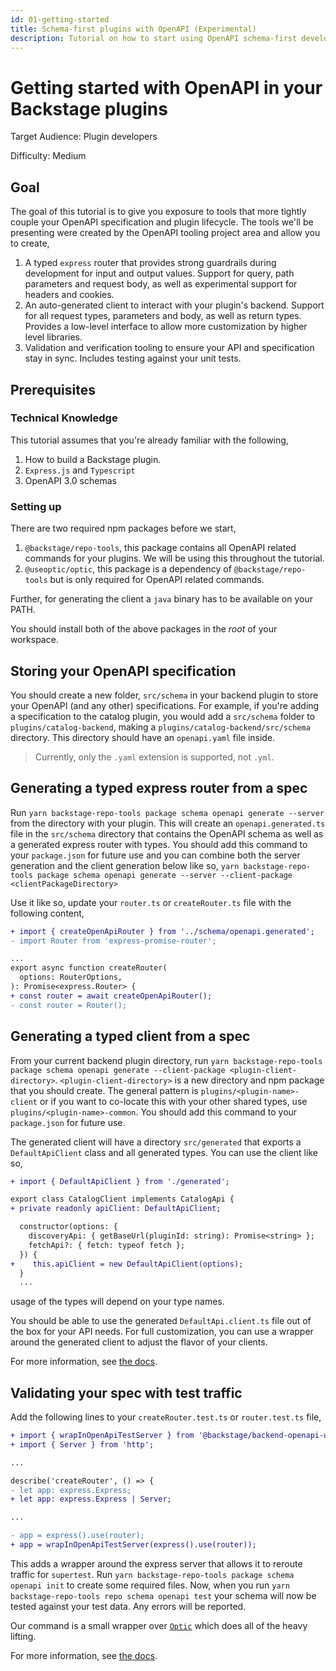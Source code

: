 ```yaml
---
id: 01-getting-started
title: Schema-first plugins with OpenAPI (Experimental)
description: Tutorial on how to start using OpenAPI schema-first development in your plugins.
---
```


# Getting started with OpenAPI in your Backstage plugins

Target Audience: Plugin developers

Difficulty: Medium

## Goal

The goal of this tutorial is to give you exposure to tools that more tightly couple your OpenAPI specification and plugin lifecycle. The tools we'll be presenting were created by the OpenAPI tooling project area and allow you to create,

1. A typed `express` router that provides strong guardrails during development for input and output values. Support for query, path parameters and request body, as well as experimental support for headers and cookies.
2. An auto-generated client to interact with your plugin's backend. Support for all request types, parameters and body, as well as return types. Provides a low-level interface to allow more customization by higher level libraries.
3. Validation and verification tooling to ensure your API and specification stay in sync. Includes testing against your unit tests.

## Prerequisites

### Technical Knowledge

This tutorial assumes that you're already familiar with the following,

1. How to build a Backstage plugin.
2. `Express.js` and `Typescript`
3. OpenAPI 3.0 schemas

### Setting up

There are two required npm packages before we start,

1. `@backstage/repo-tools`, this package contains all OpenAPI related commands for your plugins. We will be using this throughout the tutorial.
2. `@useoptic/optic`, this package is a dependency of `@backstage/repo-tools` but is only required for OpenAPI related commands.

Further, for generating the client a `java` binary has to be available on your PATH.

You should install both of the above packages in the _root_ of your workspace.

## Storing your OpenAPI specification

You should create a new folder, `src/schema` in your backend plugin to store your OpenAPI (and any other) specifications. For example, if you're adding a specification to the catalog plugin, you would add a `src/schema` folder to `plugins/catalog-backend`, making a `plugins/catalog-backend/src/schema` directory. This directory should have an `openapi.yaml` file inside.

> Currently, only the `.yaml` extension is supported, not `.yml`.

## Generating a typed express router from a spec

Run `yarn backstage-repo-tools package schema openapi generate --server` from the directory with your plugin. This will create an `openapi.generated.ts` file in the `src/schema` directory that contains the OpenAPI schema as well as a generated express router with types. You should add this command to your `package.json` for future use and you can combine both the server generation and the client generation below like so, `yarn backstage-repo-tools package schema openapi generate --server --client-package <clientPackageDirectory>`

Use it like so, update your `router.ts` or `createRouter.ts` file with the following content,

```diff
+ import { createOpenApiRouter } from '../schema/openapi.generated';
- import Router from 'express-promise-router';

...
export async function createRouter(
  options: RouterOptions,
): Promise<express.Router> {
+ const router = await createOpenApiRouter();
- const router = Router();
```

## Generating a typed client from a spec

From your current backend plugin directory, run `yarn backstage-repo-tools package schema openapi generate --client-package <plugin-client-directory>`. `<plugin-client-directory>` is a new directory and npm package that you should create. The general pattern is `plugins/<plugin-name>-client` or if you want to co-locate this with your other shared types, use `plugins/<plugin-name>-common`. You should add this command to your `package.json` for future use.

The generated client will have a directory `src/generated` that exports a `DefaultApiClient` class and all generated types. You can use the client like so,

```diff
+ import { DefaultApiClient } from './generated';

export class CatalogClient implements CatalogApi {
+ private readonly apiClient: DefaultApiClient;

  constructor(options: {
    discoveryApi: { getBaseUrl(pluginId: string): Promise<string> };
    fetchApi?: { fetch: typeof fetch };
  }) {
+    this.apiClient = new DefaultApiClient(options);
  }
  ...
```

usage of the types will depend on your type names.

You should be able to use the generated `DefaultApi.client.ts` file out of the box for your API needs. For full customization, you can use a wrapper around the generated client to adjust the flavor of your clients.

For more information, see [the docs](./generate-client.md).

## Validating your spec with test traffic

Add the following lines to your `createRouter.test.ts` or `router.test.ts` file,

```diff
+ import { wrapInOpenApiTestServer } from '@backstage/backend-openapi-utils';
+ import { Server } from 'http';

...

describe('createRouter', () => {
- let app: express.Express;
+ let app: express.Express | Server;

...

- app = express().use(router);
+ app = wrapInOpenApiTestServer(express().use(router));
```

This adds a wrapper around the express server that allows it to reroute traffic for `supertest`. Run `yarn backstage-repo-tools package schema openapi init` to create some required files. Now, when you run `yarn backstage-repo-tools repo schema openapi test` your schema will now be tested against your test data. Any errors will be reported.

Our command is a small wrapper over [`Optic`](https://github.com/opticdev/optic) which does all of the heavy lifting.

For more information, see [the docs](./test-case-validation.md).
